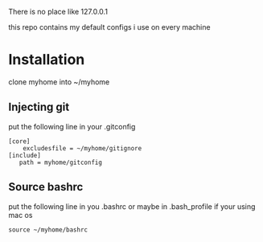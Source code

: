 There is no place like 127.0.0.1

this repo contains my default configs i use on every machine

# Installation

clone myhome into ~/myhome

## Injecting git

put the following line in your .gitconfig

    [core]
        excludesfile = ~/myhome/gitignore
    [include]
       path = myhome/gitconfig

## Source bashrc

put the following line in you .bashrc or maybe in .bash_profile if your using mac os

    source ~/myhome/bashrc
